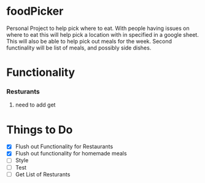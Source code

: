 # foodPicker
Personal Project to help pick where to eat. With people having issues on where to eat this will help pick a location with in specified in a google sheet.
This will also be able to help pick out meals for the week. Second functinality will be list of meals, and possibly side dishes.

# Functionality
### Resturants
1. need to  add get 


# Things to Do

- [x] Flush out Functionality for Restaurants
- [x] Flush out functionality for homemade meals
- [ ] Style
- [ ] Test
- [ ] Get List of Resturants
